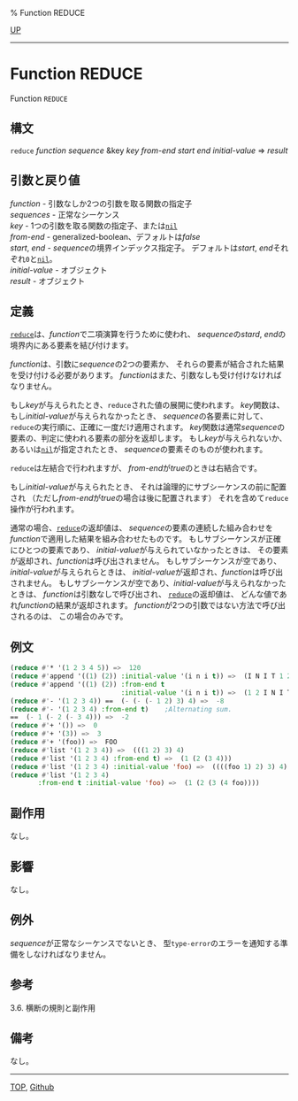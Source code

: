 % Function REDUCE

[UP](17.3.html)  

---

# Function **REDUCE**


Function `REDUCE`


## 構文

`reduce` *function* *sequence*
&key *key* *from-end* *start* *end* *initial-value* => *result*


## 引数と戻り値

*function* - 引数なしか2つの引数を取る関数の指定子  
*sequences* - 正常なシーケンス  
*key* - 1つの引数を取る関数の指定子、または[`nil`](5.3.nil-variable.html)  
*from-end* - generalized-boolean、デフォルトは*false*  
*start*, *end* - *sequence*の境界インデックス指定子。
デフォルトは*start*, *end*それぞれ`0`と[`nil`](5.3.nil-variable.html)。  
*initial-value* - オブジェクト  
*result* - オブジェクト


## 定義

[`reduce`](17.3.reduce.html)は、*function*で二項演算を行うために使われ、
*sequence*の*stard*, *end*の境界内にある要素を結び付けます。

*function*は、引数に*sequence*の2つの要素か、
それらの要素が結合された結果を受け付ける必要があります。
*function*はまた、引数なしも受け付けなければなりません。

もし*key*が与えられたとき、`reduce`された値の展開に使われます。
*key*関数は、もし*initial-value*が与えられなかったとき、
*sequence*の各要素に対して、`reduce`の実行順に、正確に一度だけ適用されます。
*key*関数は通常*sequence*の要素の、判定に使われる要素の部分を返却します。
もし*key*が与えられないか、あるいは[`nil`](5.3.nil-variable.html)が指定されたとき、
*sequence*の要素そのものが使われます。

`reduce`は左結合で行われますが、
*from-end*が*true*のときは右結合です。

もし*initial-value*が与えられたとき、
それは論理的にサブシーケンスの前に配置され
（ただし*from-end*が*true*の場合は後に配置されます）
それを含めて`reduce`操作が行われます。

通常の場合、[`reduce`](17.3.reduce.html)の返却値は、
*sequence*の要素の連続した組み合わせを
*function*で適用した結果を組み合わせたものです。
もしサブシーケンスが正確にひとつの要素であり、
*initial-value*が与えられていなかったときは、
その要素が返却され、*function*は呼び出されません。
もしサブシーケンスが空であり、*initial-value*が与えられらときは、
*initial-value*が返却され、*function*は呼び出されません。
もしサブシーケンスが空であり、*initial-value*が与えられなかったときは、
*function*は引数なしで呼び出され、
[`reduce`](17.3.reduce.html)の返却値は、
どんな値であれ*function*の結果が返却されます。
*function*が2つの引数ではない方法で呼び出されるのは、
この場合のみです。


## 例文

```lisp
(reduce #'* '(1 2 3 4 5)) =>  120
(reduce #'append '((1) (2)) :initial-value '(i n i t)) =>  (I N I T 1 2)
(reduce #'append '((1) (2)) :from-end t                  
                            :initial-value '(i n i t)) =>  (1 2 I N I T) 
(reduce #'- '(1 2 3 4)) ==  (- (- (- 1 2) 3) 4) =>  -8
(reduce #'- '(1 2 3 4) :from-end t)    ;Alternating sum.
==  (- 1 (- 2 (- 3 4))) =>  -2
(reduce #'+ '()) =>  0
(reduce #'+ '(3)) =>  3
(reduce #'+ '(foo)) =>  FOO
(reduce #'list '(1 2 3 4)) =>  (((1 2) 3) 4)
(reduce #'list '(1 2 3 4) :from-end t) =>  (1 (2 (3 4)))
(reduce #'list '(1 2 3 4) :initial-value 'foo) =>  ((((foo 1) 2) 3) 4)
(reduce #'list '(1 2 3 4)
       :from-end t :initial-value 'foo) =>  (1 (2 (3 (4 foo))))
```


## 副作用

なし。


## 影響

なし。


## 例外

*sequence*が正常なシーケンスでないとき、
型`type-error`のエラーを通知する準備をしなければなりません。


## 参考

3.6. 横断の規則と副作用


## 備考

なし。


---
[TOP](index.html),  [Github](https://github.com/nptcl/npt-japanese)

